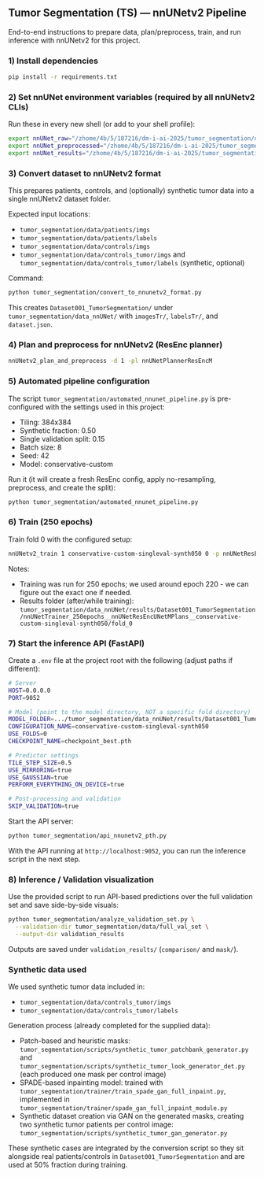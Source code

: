 ## Tumor Segmentation (TS) — nnUNetv2 Pipeline

End-to-end instructions to prepare data, plan/preprocess, train, and run inference with nnUNetv2 for this project.

### 1) Install dependencies

```bash
pip install -r requirements.txt
```

### 2) Set nnUNet environment variables (required by all nnUNetv2 CLIs)

Run these in every new shell (or add to your shell profile):

```bash
export nnUNet_raw="/zhome/4b/5/187216/dm-i-ai-2025/tumor_segmentation/data_nnUNet"
export nnUNet_preprocessed="/zhome/4b/5/187216/dm-i-ai-2025/tumor_segmentation/data_nnUNet/preprocessed"
export nnUNet_results="/zhome/4b/5/187216/dm-i-ai-2025/tumor_segmentation/data_nnUNet/results"
```

### 3) Convert dataset to nnUNetv2 format

This prepares patients, controls, and (optionally) synthetic tumor data into a single nnUNetv2 dataset folder.

Expected input locations:
- `tumor_segmentation/data/patients/imgs`
- `tumor_segmentation/data/patients/labels`
- `tumor_segmentation/data/controls/imgs`
- `tumor_segmentation/data/controls_tumor/imgs` and `tumor_segmentation/data/controls_tumor/labels` (synthetic, optional)

Command:
```bash
python tumor_segmentation/convert_to_nnunetv2_format.py
```

This creates `Dataset001_TumorSegmentation/` under `tumor_segmentation/data_nnUNet/` with `imagesTr/`, `labelsTr/`, and `dataset.json`.

### 4) Plan and preprocess for nnUNetv2 (ResEnc planner)

```bash
nnUNetv2_plan_and_preprocess -d 1 -pl nnUNetPlannerResEncM
```

### 5) Automated pipeline configuration

The script `tumor_segmentation/automated_nnunet_pipeline.py` is pre-configured with the settings used in this project:
- Tiling: 384x384
- Synthetic fraction: 0.50
- Single validation split: 0.15
- Batch size: 8
- Seed: 42
- Model: conservative-custom

Run it (it will create a fresh ResEnc config, apply no-resampling, preprocess, and create the split):
```bash
python tumor_segmentation/automated_nnunet_pipeline.py
```

### 6) Train (250 epochs)

Train fold 0 with the configured setup:
```bash
nnUNetv2_train 1 conservative-custom-singleval-synth050 0 -p nnUNetResEncUNetMPlans -tr nnUNetTrainer_250epochs --npz
```

Notes:
- Training was run for 250 epochs; we used around epoch 220 - we can figure out the exact one if needed.
- Results folder (after/while training):
  `tumor_segmentation/data_nnUNet/results/Dataset001_TumorSegmentation/nnUNetTrainer_250epochs__nnUNetResEncUNetMPlans__conservative-custom-singleval-synth050/fold_0`

### 7) Start the inference API (FastAPI)

Create a `.env` file at the project root with the following (adjust paths if different):

```bash
# Server
HOST=0.0.0.0
PORT=9052

# Model (point to the model directory, NOT a specific fold directory)
MODEL_FOLDER=.../tumor_segmentation/data_nnUNet/results/Dataset001_TumorSegmentation/nnUNetTrainer_250epochs__nnUNetResEncUNetMPlans__conservative-custom-singleval-synth050
CONFIGURATION_NAME=conservative-custom-singleval-synth050
USE_FOLDS=0
CHECKPOINT_NAME=checkpoint_best.pth

# Predictor settings
TILE_STEP_SIZE=0.5
USE_MIRRORING=true
USE_GAUSSIAN=true
PERFORM_EVERYTHING_ON_DEVICE=true

# Post-processing and validation
SKIP_VALIDATION=true
```

Start the API server:
```bash
python tumor_segmentation/api_nnunetv2_pth.py
```

With the API running at `http://localhost:9052`, you can run the inference script in the next step.

### 8) Inference / Validation visualization

Use the provided script to run API-based predictions over the full validation set and save side-by-side visuals:
```bash
python tumor_segmentation/analyze_validation_set.py \
  --validation-dir tumor_segmentation/data/full_val_set \
  --output-dir validation_results
```

Outputs are saved under `validation_results/` (`comparison/` and `mask/`).

### Synthetic data used

We used synthetic tumor data included in:
- `tumor_segmentation/data/controls_tumor/imgs`
- `tumor_segmentation/data/controls_tumor/labels`

Generation process (already completed for the supplied data):
- Patch-based and heuristic masks: `tumor_segmentation/scripts/synthetic_tumor_patchbank_generator.py` and `tumor_segmentation/scripts/synthetic_tumor_look_generator_det.py` (each produced one mask per control image)
- SPADE-based inpainting model: trained with `tumor_segmentation/trainer/train_spade_gan_full_inpaint.py`, implemented in `tumor_segmentation/trainer/spade_gan_full_inpaint_module.py`
- Synthetic dataset creation via GAN on the generated masks, creating two synthetic tumor patients per control image: `tumor_segmentation/scripts/synthetic_tumor_gan_generator.py`

These synthetic cases are integrated by the conversion script so they sit alongside real patients/controls in `Dataset001_TumorSegmentation` and are used at 50% fraction during training.

